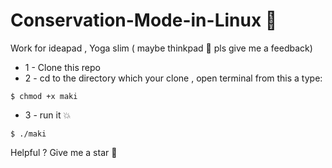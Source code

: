 # Conservation-Mode-in-Linux 🌱
Work for ideapad , Yoga slim ( maybe thinkpad 🤔 pls give me a feedback) 

 * 1 - Clone this repo 
 * 2 - cd to the directory which your clone , open terminal from this a type:
```
$ chmod +x maki
```
* 3 - run it 💥
```
$ ./maki
```

Helpful ? Give me a star 🤗
